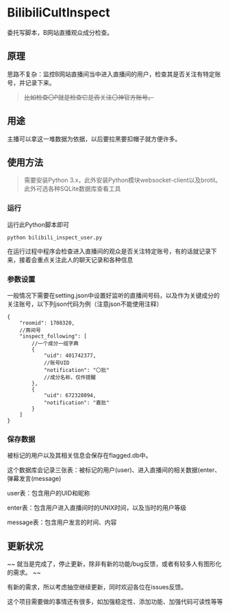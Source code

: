 # BilibiliCultInspect
委托写脚本，B网站直播观众成分检查。

## 原理
思路不复杂：监控B网站直播间当中进入直播间的用户，检查其是否关注有特定账号，并记录下来。

>~~比如检查〇P就是检查它是否关注〇神官方账号。~~

## 用途
主播可以拿这一堆数据为依据，以后要拉黑要扣帽子就方便许多。

## 使用方法

>需要安装Python 3.x，此外安装Python模块websocket-client以及brotil。此外可选各种SQLite数据库查看工具

### 运行

运行此Python脚本即可

`python bilibili_inspect_user.py`

在运行过程中程序会检查进入直播间的观众是否关注特定账号，有的话就记录下来，接着会重点关注此人的聊天记录和各种信息

### 参数设置

一般情况下需要在setting.json中设置好监听的直播间号码，以及作为关键成分的关注账号，以下列json代码为例（注意json不能使用注释）

	{
		"roomid": 1708320,
		//房间号
		"inspect_following": [
			//一个成分一组字典
			{
				"uid": 401742377,
				//账号UID
				"notification": "〇批"
				//成分名称，仅作提醒
			},
			{
				"uid": 672328094,
				"notification": "嘉批"
			}
		]
	}

### 保存数据

被标记的用户以及其相关信息会保存在flagged.db中。

这个数据库会记录三张表：被标记的用户(user)、进入直播间的相关数据(enter、弹幕发言(message)

user表：包含用户的UID和昵称

enter表：包含用户进入直播间时的UNIX时间，以及当时的用户等级

message表：包含用户发言的时间、内容

## 更新状况
~~ 就当是完成了，停止更新，除非有新的功能/bug反馈，或者有较多人有图形化的需求。 ~~

有新的需求，所以考虑抽空继续更新，同时欢迎各位在issues反馈。

这个项目需要做的事情还有很多，如加强稳定性、添加功能、加强代码可读性等等
